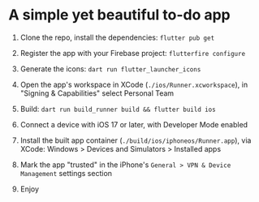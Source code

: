 # A simple yet beautiful to-do app

1. Clone the repo, install the dependencies: `flutter pub get`

2. Register the app with your Firebase project: `flutterfire configure`

3. Generate the icons: `dart run flutter_launcher_icons`

4. Open the app's workspace in XCode (`./ios/Runner.xcworkspace`), in "Signing & Capabilities" select Personal Team

5. Build: `dart run build_runner build && flutter build ios`

6. Connect a device with iOS 17 or later, with Developer Mode enabled

7. Install the built app container (`./build/ios/iphoneos/Runner.app`), via XCode: Windows > Devices and Simulators > Installed apps

8. Mark the app "trusted" in the iPhone's `General > VPN & Device Management` settings section

9. Enjoy
